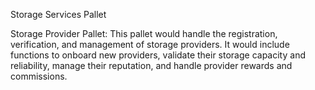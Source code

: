 Storage Services Pallet

Storage Provider Pallet: This pallet would handle the registration, verification, and management of storage providers. It would include functions to onboard new providers, validate their storage capacity and reliability, manage their reputation, and handle provider rewards and commissions.